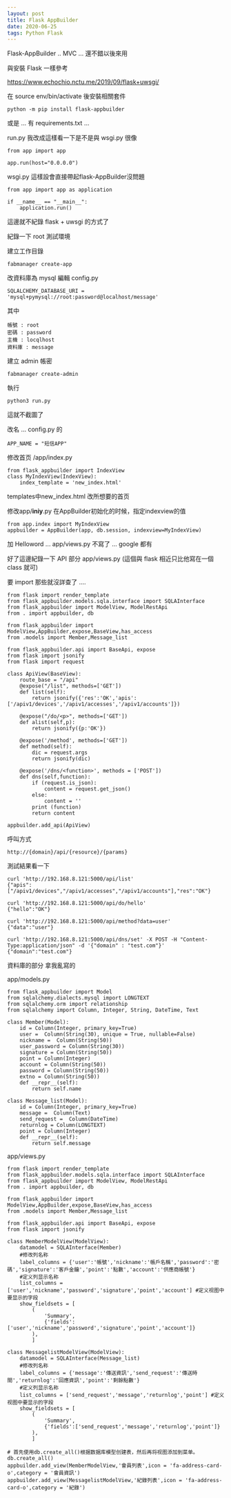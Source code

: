 ```yaml
---
layout: post
title: Flask AppBuilder
date: 2020-06-25
tags: Python Flask
---
```


Flask-AppBuilder .. MVC ... 還不錯以後來用

與安裝 Flask 一樣參考

https://www.echochio.nctu.me/2019/09/flask+uwsgi/

在 source env/bin/activate 後安裝相關套件
```
python -m pip install flask-appbuilder
```
或是 ...  有 requirements.txt ...

run.py 我改成這樣看一下是不是與 wsgi.py 很像

```
from app import app

app.run(host="0.0.0.0")

```
wsgi.py 這樣設會直接帶起flask-AppBuilder沒問題

```
from app import app as application

if __name__ == "__main__":
    application.run()
```

這邊就不紀錄 flask + uwsgi 的方式了

紀錄一下 root 測試環境

建立工作目錄
```
fabmanager create-app
```

改資料庫為 mysql 編輯 config.py 

```
SQLALCHEMY_DATABASE_URI = 'mysql+pymysql://root:password@localhost/message'
```
其中 
```
帳號 : root
密碼 : password
主機 : locqlhost
資料庫 : message
```

建立 admin 帳密
```
fabmanager create-admin
```

執行
```
python3 run.py
```

這就不截圖了

改名 ... config.py 的 
```
APP_NAME = "短信APP"
```
修改首页 /app/index.py
```
from flask_appbuilder import IndexView
class MyIndexView(IndexView):
    index_template = 'new_index.html'
```

templates中new_index.html 改所想要的首页

修改app/__iniy__.py 在AppBuilder初始化的时候，指定indexview的值
```
from app.index import MyIndexView
appbuilder = AppBuilder(app, db.session, indexview=MyIndexView)
```

加 Helloword ... app/views.py 不寫了 ... google 都有

好了這邊紀錄一下 API 部分  app/views.py (這個與 flask 相近只比他寫在一個 class 就可)

要 import 那些就沒詳查了 ....
```
from flask import render_template
from flask_appbuilder.models.sqla.interface import SQLAInterface
from flask_appbuilder import ModelView, ModelRestApi
from . import appbuilder, db

from flask_appbuilder import ModelView,AppBuilder,expose,BaseView,has_access
from .models import Member,Message_list

from flask_appbuilder.api import BaseApi, expose
from flask import jsonify
from flask import request

class ApiView(BaseView):
    route_base = "/api"
    @expose("/list", methods=['GET'])
    def list(self):
        return jsonify({'res':'OK','apis':['/apiv1/devices','/apiv1/accesses','/apiv1/accounts']})

    @expose("/do/<p>", methods=['GET'])
    def alist(self,p):
        return jsonify({p:'OK'})
        
    @expose('/method', methods=['GET'])
    def method(self):
        dic = request.args
        return jsonify(dic)
        
    @expose('/dns/<function>', methods = ['POST'])
    def dns(self,function):
        if (request.is_json):
            content = request.get_json()
        else:
            content = ''
        print (function)
        return content

appbuilder.add_api(ApiView)
```

呼叫方式 
```
http://{domain}/api/{resource}/{params}
```

測試結果看一下
```
curl 'http://192.168.8.121:5000/api/list'
{"apis":["/apiv1/devices","/apiv1/accesses","/apiv1/accounts"],"res":"OK"}

curl 'http://192.168.8.121:5000/api/do/hello'
{"hello":"OK"}

curl 'http://192.168.8.121:5000/api/method?data=user'
{"data":"user"}

curl 'http://192.168.8.121:5000/api/dns/set' -X POST -H "Content-Type:application/json" -d '{"domain" : "test.com"}'
{"domain":"test.com"}

```


資料庫的部分 拿我亂寫的

app/models.py
```
from flask_appbuilder import Model
from sqlalchemy.dialects.mysql import LONGTEXT
from sqlalchemy.orm import relationship
from sqlalchemy import Column, Integer, String, DateTime, Text

class Member(Model):
    id = Column(Integer, primary_key=True)
    user =  Column(String(30), unique = True, nullable=False)
    nickname =  Column(String(50))
    user_password = Column(String(30))
    signature = Column(String(50))
    point = Column(Integer)
    account = Column(String(50))
    password = Column(String(50))
    extno = Column(String(50))
    def __repr__(self):
        return self.name

class Message_list(Model):
    id = Column(Integer, primary_key=True)
    message =  Column(Text)
    send_request =  Column(DateTime)
    returnlog = Column(LONGTEXT)
    point = Column(Integer)
    def __repr__(self):
        return self.message

```

app/views.py
```
from flask import render_template
from flask_appbuilder.models.sqla.interface import SQLAInterface
from flask_appbuilder import ModelView, ModelRestApi
from . import appbuilder, db

from flask_appbuilder import ModelView,AppBuilder,expose,BaseView,has_access
from .models import Member,Message_list

from flask_appbuilder.api import BaseApi, expose
from flask import jsonify

class MemberModelView(ModelView):
    datamodel = SQLAInterface(Member)
    #修改列名称
    label_columns = {'user':'帳號','nickname':'帳戶名稱','password':'密碼','signature':'客戶金鑰','point':'點數','account':'供應商帳號'}
    #定义列显示名称
    list_columns = ['user','nickname','password','signature','point','account'] #定义视图中要显示的字段
    show_fieldsets = [
        (
            'Summary',
            {'fields':['user','nickname','password','signature','point','account']}
        ),
        ]

class MessagelistModelView(ModelView):
    datamodel = SQLAInterface(Message_list)
    #修改列名称
    label_columns = {'message':'傳送資訊','send_request':'傳送時間','returnlog':'回應資訊','point':'剩餘點數'}
    #定义列显示名称
    list_columns = ['send_request','message','returnlog','point'] #定义视图中要显示的字段
    show_fieldsets = [
        (
            'Summary',
            {'fields':['send_request','message','returnlog','point']}
        ),
        ]

# 首先使用db.create_all()根据数据库模型创建表，然后再将视图添加到菜单。
db.create_all()
appbuilder.add_view(MemberModelView,'會員列表',icon = 'fa-address-card-o',category = '會員資訊')
appbuilder.add_view(MessagelistModelView,'紀錄列表',icon = 'fa-address-card-o',category = '紀錄')
```

